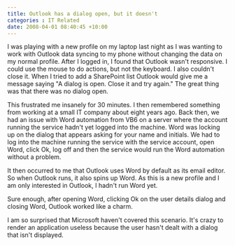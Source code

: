 ```yaml
---
title: Outlook has a dialog open, but it doesn't
categories : IT Related
date: 2008-04-01 08:40:45 +10:00
---
```


I was playing with a new profile on my laptop last night as I was wanting to work with Outlook data syncing to my phone without changing the data on my normal profile. After I logged in, I found that Outlook wasn't responsive. I could use the mouse to do actions, but not the keyboard. I also couldn't close it. When I tried to add a SharePoint list Outlook would give me a message saying "A dialog is open. Close it and try again." The great thing was that there was no dialog open.

This frustrated me insanely for 30 minutes. I then remembered something from working at a small IT company about eight years ago. Back then, we had an issue with Word automation from VB6 on a server where the account running the service hadn't yet logged into the machine. Word was locking up on the dialog that appears asking for your name and initials. We had to log into the machine running the service with the service account, open Word, click Ok, log off and then the service would run the Word automation without a problem.

It then occurred to me that Outlook uses Word by default as its email editor. So when Outlook runs, it also spins up Word. As this is a new profile and I am only interested in Outlook, I hadn't run Word yet.

Sure enough, after opening Word, clicking Ok on the user details dialog and closing Word, Outlook worked like a charm.

I am so surprised that Microsoft haven't covered this scenario. It's crazy to render an application useless because the user hasn't dealt with a dialog that isn't displayed.


